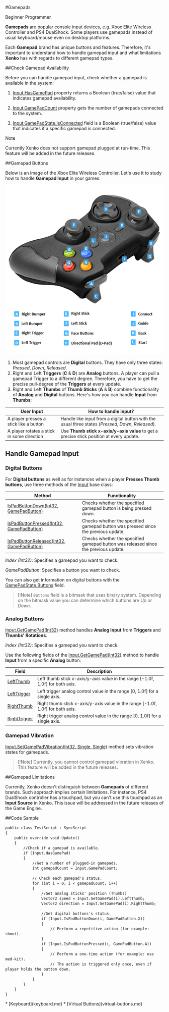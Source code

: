 #Gamepads

<span class="label label-doc-level">Beginner</span>
<span class="label label-doc-audience">Programmer</span>

**Gamepads** are popular console input devices, e.g. Xbox Elite Wireless Controller and PS4 DualShock.
Some players use gamepads instead of usual keyboard/mouse even on desktop platforms.

Each **Gamepad** brand has unique buttons and features. Therefore, it's important to understand how to handle gamepad input and what limitations **Xenko** has with regards to different gamepad types.

##Check Gamepad Availability

Before you can handle gamepad input, check whether a gamepad is available in the system:

1. [Input.HasGamePad](xref="SiliconStudio.Xenko.Input.InputManager.HasGamePad") property returns a Boolean (true/false) value that indicates gamepad availability.

2. [Input.GamePadCount](xref="SiliconStudio.Xenko.Input.InputManager.GamePadCount") property gets the number of gamepads connected to the system.

3. [Input.GamePadState.IsConnected](xref="SiliconStudio.Xenko.Input.GamePadState.IsConnected") field is a Boolean (true/false) value that indicates if a specific gamepad is connected.

> [!Note] 
> Currently Xenko does not support gamepad plugged at run-time. This feature will be added in the future releases.

##Gamepad Buttons

Below is an image of the Xbox Elite Wireless Controller. Let's use it to study how to handle **Gamepad Input** in your games:

![Xbox Gamepad](media/input-gamepad-standard-gamepad.png)

1. Most gamepad controls are **Digital** buttons. They have only three states: _Pressed_, _Down_, _Released_.
2. Right and Left **Triggers** (**C** & **D**) are **Analog** buttons. A player can pull a gamepad Trigger to a different degree. Therefore, you have to get the precise pull-degree of the **Triggers** at every update.
3. Right and Left **Thumbs** of **Thumb Sticks** (**A** & **B**) combine functionality of **Analog** and **Digital** buttons. Here's how you can handle **Input** from **Thumbs**:

|User Input | How to handle input?|
|----|----|
|A player presses a stick like a button | Handle like input from a digital button with the usual three states (_Pressed_, _Down_, _Released_). |
|A player rotates a stick in some direction | Use **Thumb stick x-axis/y-axis value** to get a precise stick position at every update. |

## Handle Gamepad Input

### Digital Buttons

For **Digital buttons** as well as for instances when a player **Presses Thumb buttons**, use three methods of the [Input](xref="SiliconStudio.Xenko.Input.InputManager") base class:

| Method | Functionality |
|----|----|
| [IsPadButtonDown(Int32, GamePadButton)](xref="SiliconStudio.Xenko.Input.InputManager.IsPadButtonDown.System.Int32") | Checks whether the specified gamepad button is being pressed down. |
| [IsPadButtonPressed(Int32, GamePadButton)](xref="SiliconStudio.Xenko.Input.InputManager.IsPadButtonPressed.System.Int32") | Checks whether the specified gamepad button was pressed since the previous update. |
| [IsPadButtonReleased(Int32, GamePadButton)](xref="SiliconStudio.Xenko.Input.InputManager.IsPadButtonReleased.System.Int32") | Checks whether the specified gamepad button was released since the previous update. |

_Index (Int32)_: Specifies a gamepad you want to check.

_GamePadButton_: Specifies a button you want to check.

You can also get information on digital buttons with the [GamePadState.Buttons](xref="SiliconStudio.Xenko.Input.GamePadState.Buttons") field.

> [!Note] ``Buttons`` field is a bitmask that uses binary system.
> Depending on the bitmask value you can determine which buttons are _Up_ or _Down_.

### Analog Buttons

[Input.GetGamePad(Int32)](xref="SiliconStudio.Xenko.Input.InputManager.GetGamePad.System.Int32") method handles **Analog Input** from **Triggers** and **Thumbs' Rotations**.

_Index (Int32)_: Specifies a gamepad you want to check.

Use the following fields of the [Input.GetGamePad(Int32)](xref="SiliconStudio.Xenko.Input.InputManager.GetGamePad.System.Int32") method to handle **Input** from a specific **Analog** button:

| Field | Description |
|----|----|
| [LeftThumb](xref="SiliconStudio.Xenko.Input.GamePadState.LeftThumb) | Left thumb stick x-axis/y-axis value in the range [-1.0f, 1.0f] for both axis. |
| [LeftTrigger](xref="SiliconStudio.Xenko.Input.GamePadState.LeftTrigger) | Left trigger analog control value in the range [0, 1.0f] for a single axis. |
| [RightThumb](xref="SiliconStudio.Xenko.Input.GamePadState.RightThumb) | Right thumb stick x-axis/y-axis value in the range [-1.0f, 1.0f] for both axis. |
| [RightTrigger](xref="SiliconStudio.Xenko.Input.GamePadState.RightTrigger) | Right trigger analog control value in the range [0, 1.0f] for a single axis. |

### Gamepad Vibration
[Input.SetGamePadVibration(Int32, Single, Single)](xref="SiliconStudio.Xenko.Input.InputManager.SetGamePadVibration.System.Int32.System.Single.System.Single") method sets vibration states for gamepads.

> [!Note] Currently, you cannot control gamepad vibration in Xenko.
> This feature will be added in the future releases.

##Gamepad Limitations

Currently, Xenko doesn't distinguish between **Gamepads** of different brands. Such approach implies certain limitations.
For instance, PS4 DualShock controller has a touchpad, but you can't use this touchpad as an **Input Source** in Xenko.
This issue will be addressed in the future releases of the Game Engine.

##Code Sample

```
public class TestScript : SyncScript
{
	public override void Update()
	{   
		//Check if a gamepad is available.
		if (Input.HasGamePad)
		{
			//Get a number of plugged-in gamepads.
			int gamepadCount = Input.GamePadCount;
			
			// Check each gamepad's status.
			for (int i = 0; i < gamepadCount; i++)
			{
				//Get analog sticks' position (Thumbs)
				Vector2 speed = Input.GetGamePad(i).LeftThumb;
				Vector2 direction = Input.GetGamePad(i).RightThumb;

				//Get digital buttons's status.
				if (Input.IsPadButtonDown(i, GamePadButton.X))
				{
					// Perform a repetitive action (for example: shoot).
				}
				if (Input.IsPadButtonPressed(i, GamePadButton.A))
				{
					// Perform a one-time action (for example: use med-kit). 
					// The action is triggered only once, even if player holds the button down.
				}
			}
		}
	}
}
```

<div class="doc-relatedtopics">
* [Keyboard](keyboard.md)
* [Virtual Buttons](virtual-buttons.md)
</div>
